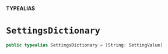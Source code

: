 **TYPEALIAS**

# `SettingsDictionary`

```swift
public typealias SettingsDictionary = [String: SettingValue]
```
